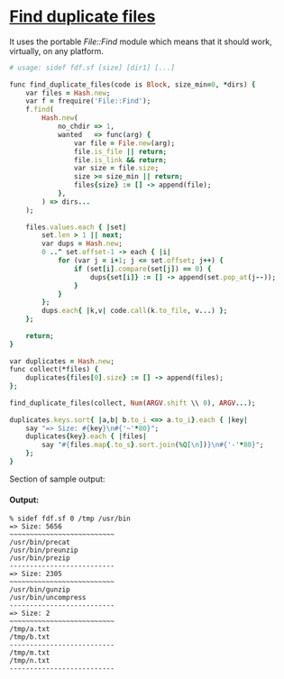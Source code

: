 [1]: http://rosettacode.org/wiki/Find_duplicate_files

# [Find duplicate files][1]

It uses the portable _File::Find_ module which means that it should work, virtually, on any platform.

```ruby
# usage: sidef fdf.sf [size] [dir1] [...]
 
func find_duplicate_files(code is Block, size_min=0, *dirs) {
    var files = Hash.new;
    var f = frequire('File::Find');
    f.find(
        Hash.new(
            no_chdir => 1,
            wanted   => func(arg) {
                var file = File.new(arg);
                file.is_file || return;
                file.is_link && return;
                var size = file.size;
                size >= size_min || return;
                files{size} := [] -> append(file);
            },
        ) => dirs...
    );
 
    files.values.each { |set|
        set.len > 1 || next;
        var dups = Hash.new;
        0 ..^ set.offset-1 -> each { |i|
            for (var j = i+1; j <= set.offset; j++) {
                if (set[i].compare(set[j]) == 0) {
                    dups{set[i]} := [] -> append(set.pop_at(j--));
                }
            }
        };
        dups.each{ |k,v| code.call(k.to_file, v...) };
    };
 
    return;
}
 
var duplicates = Hash.new;
func collect(*files) {
    duplicates{files[0].size} := [] -> append(files);
};
 
find_duplicate_files(collect, Num(ARGV.shift \\ 0), ARGV...);
 
duplicates.keys.sort{ |a,b| b.to_i <=> a.to_i}.each { |key|
    say "=> Size: #{key}\n#{'~'*80}";
    duplicates{key}.each { |files|
        say "#{files.map{.to_s}.sort.join(%Q[\n])}\n#{'-'*80}";
    };
}
```


Section of sample output:


#### Output:
```
% sidef fdf.sf 0 /tmp /usr/bin
=> Size: 5656
~~~~~~~~~~~~~~~~~~~~~~~~~~
/usr/bin/precat
/usr/bin/preunzip
/usr/bin/prezip
--------------------------
=> Size: 2305
~~~~~~~~~~~~~~~~~~~~~~~~~~
/usr/bin/gunzip
/usr/bin/uncompress
--------------------------
=> Size: 2
~~~~~~~~~~~~~~~~~~~~~~~~~~
/tmp/a.txt
/tmp/b.txt
--------------------------
/tmp/m.txt
/tmp/n.txt
--------------------------
```